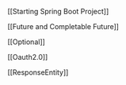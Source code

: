 [[Starting Spring Boot Project]]

[[Future and Completable Future]]

[[Optional]]

[[Oauth2.0]]

[[ResponseEntity]]